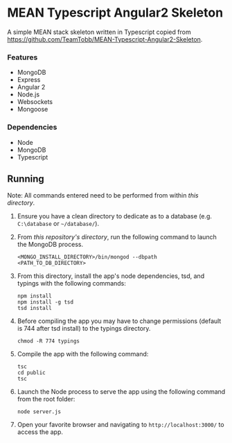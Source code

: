 MEAN Typescript Angular2 Skeleton
=================

A simple MEAN stack skeleton written in Typescript copied from
https://github.com/TeamTobb/MEAN-Typescript-Angular2-Skeleton.

### Features
* MongoDB
* Express
* Angular 2
* Node.js
* Websockets
* Mongoose

### Dependencies

* Node
* MongoDB
* Typescript

## Running

Note: All commands entered need to be performed from within *this directory*.

1. Ensure you have a clean directory to dedicate as to a database (e.g. `C:\database` or `~/database/`).

2. From *this repository's directory*, run the following command to launch the MongoDB process.
    ```shell
    <MONGO_INSTALL_DIRECTORY>/bin/mongod --dbpath <PATH_TO_DB_DIRECTORY>
    ```

3. From this directory, install the app's node dependencies, tsd, and typings with the following commands:
    ```shell
    npm install
    npm install -g tsd
    tsd install
    ```

4. Before compiling the app you may have to change permissions (default is 744 after tsd install) to the typings directory.
    ```shell
    chmod -R 774 typings
    ```

5. Compile the app with the following command:
    ```shell
    tsc
    cd public
    tsc
    ```

7. Launch the Node process to serve the app using the following command from the root folder:
    ```shell
    node server.js
    ```

7. Open your favorite browser and navigating to `http://localhost:3000/` to access the app.
